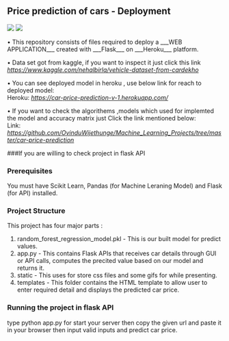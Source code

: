 ## Price prediction of cars - Deployment
<p align=left>
<img src="https://img.shields.io/badge/Python-3.7-brightgreen"/>
<img src="https://img.shields.io/badge/DataSet-Kaggle-brightgreen"/> 
<p/>
• This repository consists of files required to deploy a ___WEB APPLICATION___ created with ___Flask___ on ___Heroku___ platform.

• Data set got from kaggle, if you want to inspect it just click this link _https://www.kaggle.com/nehalbirla/vehicle-dataset-from-cardekho_

• You can see deployed model in heroku , use below link for reach to deployed model:<br />
Heroku: _https://car-price-prediction-v-1.herokuapp.com/_

• If you want to check the algorithems ,models which used for implemted the model and accuracy matrix just Click the link mentioned below:<br />
Link: _https://github.com/OvinduWijethunge/Machine_Learning_Projects/tree/master/car-price-prediction_



###If you are willing to check project in flask API


### Prerequisites
You must have Scikit Learn, Pandas (for Machine Leraning Model) and Flask (for API) installed.

### Project Structure
This project has four major parts :
1. random_forest_regression_model.pkl - This is our built model for predict values.
2. app.py - This contains Flask APIs that receives car details through GUI or API calls, computes the precited value based on our model and returns it.
3. static - This uses for store css files and some gifs for while presenting.
4. templates - This folder contains the HTML template to allow user to enter required detail and displays the predicted car price.


### Running the project in flask API
type python app.py for start your server 
then copy the given url and paste it in your browser
then input valid inputs and predict car price.

